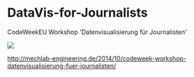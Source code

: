 DataVis-for-Journalists
=======================

CodeWeekEU Workshop 'Datenvisualisierung für Journalisten'

![](http://mechlab-engineering.de/wordpress/wp-content/uploads/2014/10/Headerimage-700x441.jpg)

http://mechlab-engineering.de/2014/10/codeweek-workshop-datenvisualisierung-fuer-journalisten/
